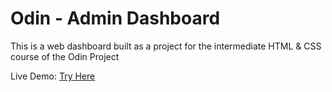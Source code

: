 # Odin - Admin Dashboard

This is a web dashboard built as a project for the intermediate HTML & CSS course of the Odin Project

Live Demo: [Try Here](https://tymc47.github.io/odin-admindashboard/)